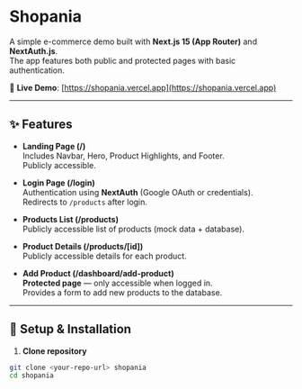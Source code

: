 # Shopania

A simple e-commerce demo built with **Next.js 15 (App Router)** and **NextAuth.js**.  
The app features both public and protected pages with basic authentication.

🔗 **Live Demo**: [https://shopania.vercel.app](https://shopania.vercel.app)

---

## ✨ Features

- **Landing Page (/)**  
  Includes Navbar, Hero, Product Highlights, and Footer.  
  Publicly accessible.

- **Login Page (/login)**  
  Authentication using **NextAuth** (Google OAuth or credentials).  
  Redirects to `/products` after login.

- **Products List (/products)**  
  Publicly accessible list of products (mock data + database).  

- **Product Details (/products/[id])**  
  Publicly accessible details for each product.

- **Add Product (/dashboard/add-product)**  
  **Protected page** — only accessible when logged in.  
  Provides a form to add new products to the database.

---

## 🚀 Setup & Installation

1. **Clone repository**

```bash
git clone <your-repo-url> shopania
cd shopania